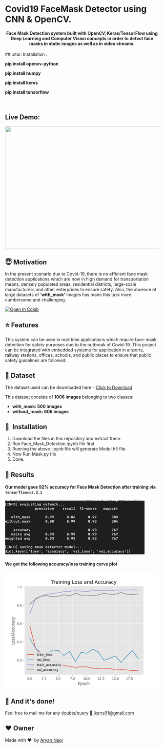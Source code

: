 # Covid19 FaceMask Detector using CNN & OpenCV.


<div align= "center">
  <h4>Face Mask Detection system built with OpenCV, Keras/TensorFlow using Deep Learning and Computer Vision concepts in order to detect face masks in static images as well as in video streams.</h4>
</div>
## :star: Installation :
<p><b>pip install opencv-python

pip install numpy

pip install keras

pip install tensorflow</b></p>

&nbsp;&nbsp;&nbsp;&nbsp;&nbsp;&nbsp;&nbsp;&nbsp;&nbsp;&nbsp;&nbsp;&nbsp;&nbsp;&nbsp;&nbsp;&nbsp;&nbsp;&nbsp;&nbsp;&nbsp;&nbsp;&nbsp;&nbsp;&nbsp;&nbsp;&nbsp;&nbsp;&nbsp;&nbsp;&nbsp;&nbsp;&nbsp;&nbsp;&nbsp;&nbsp;

## Live Demo:
<p align="center"><img src="images_demo/FaceMaskGif.gif" width="700" height="400"></p>



## :innocent: Motivation
In the present scenario due to Covid-19, there is no efficient face mask detection applications which are now in high demand for transportation means, densely populated areas, residential districts, large-scale manufacturers and other enterprises to ensure safety. Also, the absence of large datasets of __‘with_mask’__ images has made this task more cumbersome and challenging. 

<a href="https://colab.research.google.com/github.com/cybernobie/covid19-face-mask-detection-cnn-opencv/blob/master/face_mask_detection.ipynb" target="_parent"><img src="https://colab.research.google.com/assets/colab-badge.svg" alt="Open In Colab"/></a>

## :star: Features

This system can be used in real-time applications which require face-mask detection for safety purposes due to the outbreak of Covid-19. This project can be integrated with embedded systems for application in airports, railway stations, offices, schools, and public places to ensure that public safety guidelines are followed.

## :file_folder: Dataset
The dataset used can be downloaded here - [Click to Download](https://www.kaggle.com/prithwirajmitra/covid-face-mask-detection-dataset)

This dataset consists of __1006 images__ belonging to two classes:
*	__with_mask: 500 images__
*	__without_mask: 606 images__



## 🚀&nbsp; Installation
1. Download the files in this repository and extract them.
2. Run Face_Mask_Detection.ipynb file first 
3. Running the above .ipynb file will generate Model.h5 file.
4. Now Run Mask.py file
5. Done.

## :key: Results

#### Our model gave 92% accuracy for Face Mask Detection after training via <code>tensorflow==2.3.1</code>

![](images_demo/Screenshot%202020-06-01%20at%209.48.27%20PM.png)

#### We got the following accuracy/loss training curve plot
![](images_demo/plot.png)

## :clap: And it's done!
Feel free to mail me for any doubts/query 
:email: jkarts91@gmail.com

## :heart: Owner
Made with :heart:&nbsp;  by [Aryan Negi](https://github.com/cybernobie)


